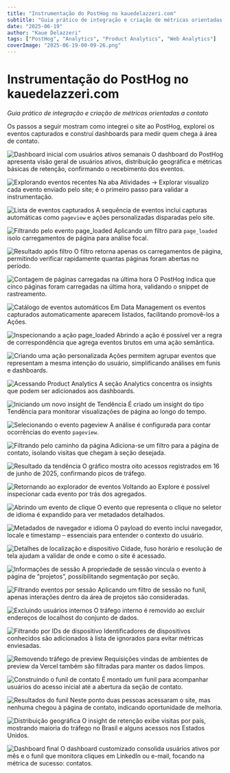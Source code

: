 ```yaml
---
title: "Instrumentação do PostHog no kauedelazzeri.com"
subtitle: "Guia prático de integração e criação de métricas orientadas a contato"
date: "2025-06-19"
author: "Kaue Delazzeri"
tags: ["PostHog", "Analytics", "Product Analytics", "Web Analytics"]
coverImage: "2025-06-19-00-09-26.png"
---
```


# Instrumentação do PostHog no kauedelazzeri.com
*Guia prático de integração e criação de métricas orientadas a contato*

Os passos a seguir mostram como integrei o site ao PostHog, explorei os eventos capturados e construí dashboards para medir quem chega à área de contato.

![Dashboard inicial com usuários ativos semanais](/images/articles/kauedelazzeri-posthog-configuration/2025-06-19-00-03-29.png)
O dashboard do PostHog apresenta visão geral de usuários ativos, distribuição geográfica e métricas básicas de retenção, confirmando o recebimento dos eventos.

![Explorando eventos recentes](/images/articles/kauedelazzeri-posthog-configuration/2025-06-19-00-04-09.png)
Na aba Atividades → Explorar visualizo cada evento enviado pelo site; é o primeiro passo para validar a instrumentação.

![Lista de eventos capturados](/images/articles/kauedelazzeri-posthog-configuration/2025-06-19-00-04-18.png)
A sequência de eventos inclui capturas automáticas como `pageview` e ações personalizadas disparadas pelo site.

![Filtrando pelo evento `page_loaded`](/images/articles/kauedelazzeri-posthog-configuration/2025-06-19-00-04-28.png)
Aplicando um filtro para `page_loaded` isolo carregamentos de página para análise focal.

![Resultado após filtro](/images/articles/kauedelazzeri-posthog-configuration/2025-06-19-00-04-46.png)
O filtro retorna apenas os carregamentos de página, permitindo verificar rapidamente quantas páginas foram abertas no período.

![Contagem de páginas carregadas na última hora](/images/articles/kauedelazzeri-posthog-configuration/2025-06-19-00-04-59.png)
O PostHog indica que cinco páginas foram carregadas na última hora, validando o snippet de rastreamento.

![Catálogo de eventos automáticos](/images/articles/kauedelazzeri-posthog-configuration/2025-06-19-00-05-29.png)
Em Data Management os eventos capturados automaticamente aparecem listados, facilitando promovê-los a Ações.

![Inspecionando a ação `page_loaded`](/images/articles/kauedelazzeri-posthog-configuration/2025-06-19-00-05-37.png)
Abrindo a ação é possível ver a regra de correspondência que agrega eventos brutos em uma ação semântica.

![Criando uma ação personalizada](/images/articles/kauedelazzeri-posthog-configuration/2025-06-19-00-05-51.png)
Ações permitem agrupar eventos que representam a mesma intenção do usuário, simplificando análises em funis e dashboards.

![Acessando Product Analytics](/images/articles/kauedelazzeri-posthog-configuration/2025-06-19-00-06-02.png)
A seção Analytics concentra os insights que podem ser adicionados aos dashboards.

![Iniciando um novo insight de Tendência](/images/articles/kauedelazzeri-posthog-configuration/2025-06-19-00-06-17.png)
É criado um insight do tipo Tendência para monitorar visualizações de página ao longo do tempo.

![Selecionando o evento `pageview`](/images/articles/kauedelazzeri-posthog-configuration/2025-06-19-00-06-29.png)
A análise é configurada para contar ocorrências do evento `pageview`.

![Filtrando pelo caminho da página](/images/articles/kauedelazzeri-posthog-configuration/2025-06-19-00-06-57.png)
Adiciona-se um filtro para a página de contato, isolando visitas que chegam à seção desejada.

![Resultado da tendência](/images/articles/kauedelazzeri-posthog-configuration/2025-06-19-00-07-03.png)
O gráfico mostra oito acessos registrados em 16 de junho de 2025, confirmando picos de tráfego.

![Retornando ao explorador de eventos](/images/articles/kauedelazzeri-posthog-configuration/2025-06-19-00-07-27.png)
Voltando ao Explore é possível inspecionar cada evento por trás dos agregados.

![Abrindo um evento de clique](/images/articles/kauedelazzeri-posthog-configuration/2025-06-19-00-07-45.png)
O evento que representa o clique no seletor de idioma é expandido para ver metadados detalhados.

![Metadados de navegador e idioma](/images/articles/kauedelazzeri-posthog-configuration/2025-06-19-00-07-54.png)
O payload do evento inclui navegador, locale e timestamp – essenciais para entender o contexto do usuário.

![Detalhes de localização e dispositivo](/images/articles/kauedelazzeri-posthog-configuration/2025-06-19-00-08-00.png)
Cidade, fuso horário e resolução de tela ajudam a validar de onde e como o site é acessado.

![Informações de sessão](/images/articles/kauedelazzeri-posthog-configuration/2025-06-19-00-08-15.png)
A propriedade de sessão vincula o evento à página de “projetos”, possibilitando segmentação por seção.

![Filtrando eventos por sessão](/images/articles/kauedelazzeri-posthog-configuration/2025-06-19-00-08-23.png)
Aplicando um filtro de sessão no funil, apenas interações dentro da área de projetos são consideradas.

![Excluindo usuários internos](/images/articles/kauedelazzeri-posthog-configuration/2025-06-19-00-08-36.png)
O tráfego interno é removido ao excluir endereços de localhost do conjunto de dados.

![Filtrando por IDs de dispositivo](/images/articles/kauedelazzeri-posthog-configuration/2025-06-19-00-08-42.png)
Identificadores de dispositivos conhecidos são adicionados à lista de ignorados para evitar métricas enviesadas.

![Removendo tráfego de preview](/images/articles/kauedelazzeri-posthog-configuration/2025-06-19-00-08-47.png)
Requisições vindas de ambientes de preview da Vercel também são filtradas para manter os dados limpos.

![Construindo o funil de contato](/images/articles/kauedelazzeri-posthog-configuration/2025-06-19-00-09-03.png)
É montado um funil para acompanhar usuários do acesso inicial até a abertura da seção de contato.

![Resultados do funil](/images/articles/kauedelazzeri-posthog-configuration/2025-06-19-00-09-09.png)
Neste ponto duas pessoas acessaram o site, mas nenhuma chegou à página de contato, indicando oportunidade de melhoria.

![Distribuição geográfica](/images/articles/kauedelazzeri-posthog-configuration/2025-06-19-00-09-19.png)
O insight de retenção exibe visitas por país, mostrando maioria do tráfego no Brasil e alguns acessos nos Estados Unidos.

![Dashboard final](/images/articles/kauedelazzeri-posthog-configuration/2025-06-19-00-09-26.png)
O dashboard customizado consolida usuários ativos por mês e o funil que monitora cliques em LinkedIn ou e-mail, focando na métrica de sucesso: contatos.
